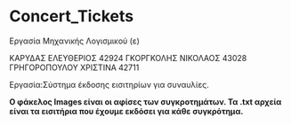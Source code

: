 # Concert_Tickets

Εργασία Μηχανικής Λογισμικού (ε) 

ΚΑΡΥΔΑΣ ΕΛΕΥΘΕΡΙΟΣ 42924
ΓΚΟΡΓΚΟΛΗΣ ΝΙΚΟΛΑΟΣ 43028
ΓΡΗΓΟΡΟΠΟΥΛΟΥ ΧΡΙΣΤΙΝΑ 42711

Εργασία:Σύστημα έκδοσης εισιτηρίων για συναυλίες.

**Ο φάκελος Images είναι οι αφίσες των συγκροτημάτων. 
Τα .txt αρχεία είναι τα εισιτήρια που έχουμε εκδόσει για κάθε συγκρότημα.**

